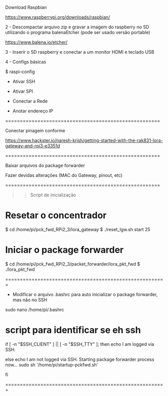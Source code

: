 Download Raspbian

https://www.raspberrypi.org/downloads/raspbian/


2 - Descompactar arquivo zip e gravar a imagem do raspberry no SD utilizando o programa balenaEtcher (pode ser usado versão portable)

https://www.balena.io/etcher/


3 - Inserir o SD raspberry e conectar a um monitor HDMI e teclado USB

4 - Configs básicas

$ raspi-config

- Ativar SSH
- Ativar SPI
- Conectar a Rede

- Anotar endereço IP


=====================================================


Conectar pinagem conforme 

https://www.hackster.io/naresh-krish/getting-started-with-the-rak831-lora-gateway-and-rpi3-e3351d


=====================================================

Baixar arquivos do package forwarder


Fazer devidas alterações (MAC do Gateway, pinout, etc)

=====================================================

>> Script de inicialização

# Resetar o concentrador

$ cd /home/pi/pck_fwd_RPi2_3/lora_gateway
$ ./reset_lgw.sh start 25  


# Iniciar o package forwarder

$ cd /home/pi/pck_fwd_RPi2_3/packet_forwarder/lora_pkt_fwd
$ ./lora_pkt_fwd


=======================================================

- Modificar o arquivo .bashrc para auto inicializar o package forwarder, mas não no SSH


sudo nano /home/pi/.bashrc



# script para identificar se eh ssh
if [ -n "$SSH_CLIENT" ] || [ -n "$SSH_TTY" ]; then
  echo I am logged via SSH.

else
  echo I am not logged via SSH. Starting package forwarder process now...
  sudo sh '/home/pi/startup-pckfwd.sh'

fi


=======================================================


